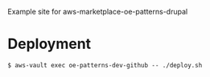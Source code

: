Example site for aws-marketplace-oe-patterns-drupal

# Deployment
    $ aws-vault exec oe-patterns-dev-github -- ./deploy.sh
